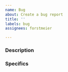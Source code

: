 ```yaml
---
name: Bug
about: Create a bug report
title: ''
labels: bug
assignees: forstmeier

---
```


### Description

<!-- Provide a few sentences for context of what is happening versus the expected behavior -->

### Specifics

<!-- Provide bullet points details and steps to reproduce -->
